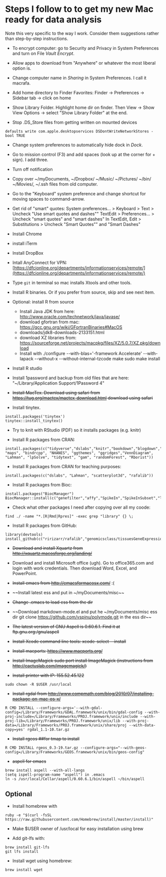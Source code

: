# Steps I follow to to get my new Mac ready for data analysis

Note this very specific to the way I work. Consider them suggestions rather than step-by-step instructions.

* To encrypt computer: go to Security and Privacy in System Preferences and turn on File _Vault Encrypt_.

* Allow apps to download from  "Anywhere" or whatever the most liberal option is.

* Change computer name in _Sharing_ in System Preferences. I call it macrafa.

* Add home directory to Finder Favorites: Finder -> Preferences -> Sidebar tab -> click on home  

* Show Library Folder. Highlight home dir on finder. Then View -> Show View Options -> select "Show Library Folder" at the end.

* Stop .DS_Store files from getting written on mounted devices
```
defaults write com.apple.desktopservices DSDontWriteNetworkStores -bool TRUE
```

* Change system preferences to automatically hide dock in _Dock_.

* Go to mission control (F3) and add spaces (look up at the corner for + sign). I add three.

* Turn off notification
 
* Copy over ~/myDocuments, ~/Dropbox/ ~/Music/ ~/Pictures/ ~/bin/ ~/Movies/, ~/.ssh
files from old computer.

* Go to the "Keyboard" system preference and change shortcut for moving spaces to command-arrow.

* Get rid of "smart" quotes:
	System preferences… > Keyboard > Text > Uncheck "Use smart quotes and dashes""
	TextEdit > Preferences… > Uncheck "smart quotes" and "smart dashes"
	In TextEdit, Edit > Substitutions > Uncheck "Smart Quotes"" and "Smart Dashes"

* Install Chrome

* install iTerm

* Install DropBox

* Intall AnyConnect for VPN: [https://dfcionline.org/departments/informationservices/remote/](https://dfcionline.org/departments/informationservices/remote/)

* Type `git` in terminal so mac installs Xtools and other tools. 

* Install R binaries. Or if you prefer from source, skip and see next item.

* Optional: install R from source
	- Install Java JDK from here: http://www.oracle.com/technetwork/java/javase/
	- download gfortran from mac: https://gcc.gnu.org/wiki/GFortranBinaries#MacOS
	- downloads/jdk8-downloads-2133151.html
	- download XZ libraries from: https://sourceforge.net/projects/macpkg/files/XZ/5.0.7/XZ.pkg/download
	- Install with ./configure --with-blas='-framework Accelerate' --with-lapack --without-x --without-internal-tzcode
		make
		sudo make install 

* Install R studio

* Install 1password and backup from old files that are here: "~/Library/Application Support/1Password 4"


* ~~Install MacTex. Download using safari from https://tug.org/mactex/mactex-download.html 
download using safari~~ 

* Install tinytex. 

```
install.packages('tinytex')
tinytex::install_tinytex()
```

* Try to knit with RStudio (PDF) so it installs packages (e.g. knitr)

* Install R packages from CRAN:

```
install.packages(c("tidyverse","dslabs","knitr","bookdown","blogdown","devtools","RColorBrewer","class","caret","gplots","downloader","gganimate","ggrepel","gridExtra","animation","UsingR","matrixStats","XML","corpcor", "maps", "bindrcpp", "NHANES", "ggthemes", "ggridges","VennDiagram", "Lahman", "lpSolve", "tidytext", "gam", "randomForest", "Rborist"))
```

* Install R packages from CRAN for teaching purposes:


```
install.packages(c("dslabs", "Lahman", "scatterplot3d", "rafalib"))
```

* Install R packages from Bioc:

```
install.packages("BiocManager")
BiocManager::install(c("genefilter","affy","SpikeIn","SpikeInSubset","limma","hgfocus.db","org.Hs.eg.db","GO.db","DESeq2","bumphunter","minfi","oligo","preprocessCore","qvalue"))
```

* Check what other packages I need after copying over all my coode:
```
find ./ -name "*.[R|Rmd|Rpres]" -exec grep "library" {} \;
```

* Install R packages from GitHub:
```
library(devtools)
install_github(c("ririzarr/rafalib","genomicsclass/tissuesGeneExpression","genomicsclass/GSE5859Subset","genomicsclass/GSE5859"))
```

* ~~Download and install Xquartz from http://xquartz.macosforge.org/landing/~~


* Download and install Microsoft office (ugh). Go to  office365.com and login with work credentials. Then download Word, Excel, and PowerPoint.

* ~~Install emacs from http://emacsformacosx.com/~~ :(

* ~~Install latest ess and put in ~/myDocuments/misc~~

* ~~Change .emacs to load ess from the dir~~

* ~~Download markdown-mode.el and put he  ~/myDocuments/misc ess dir
	git clone https://github.com/vspinu/polymode.git in the ess dir~~

* ~~The latest version of GNU Aspell is 0.60.6.1. Find it at ftp.gnu.org:/gnu/aspell~~

* ~~Install Xcode command line tools: xcode-select --install~~

* ~~Install macports: https://www.macports.org/~~

* ~~Install ImageMagick sudo port install ImageMagick
(instructions from http://cactuslab.com/imagemagick/)~~
 

* ~~Install printer with IP: 155.52.45.122~~


```
sudo chown -R $USER /usr/local
```

* ~~Install rgdal from 
http://www.compmath.com/blog/2010/07/installing-package-on-mac-os-x/~~

```		
R CMD INSTALL --configure-args='--with-gdal-config=/Library/Frameworks/GDAL.framework/unix/bin/gdal-config --with-proj-include=/Library/Frameworks/PROJ.framework/unix/include --with-proj-lib=/Library/Frameworks/PROJ.framework/unix/lib --with-proj-data=/Library/Frameworks/PROJ.framework/unix/share/proj --with-data-copy=yes' rgdal_1.1-10.tar.gz
```

* ~~Install rgeos ##for tmap to install~~
```
R CMD INSTALL rgeos_0.3-19.tar.gz --configure-args="--with-geos-config=/Library/Frameworks/GEOS.framework/unix/bin/geos-config"
```

* ~~aspell for emacs~~
```
brew install aspell --with-all-langs
(setq ispell-program-name "aspell") in .emacs
ln -s /usr/local/Cellar/aspell/0.60.6.1/bin/aspell ~/bin/aspell
```

## Optional
* Install homebrew with 

```
ruby -e "$(curl -fsSL https://raw.githubusercontent.com/Homebrew/install/master/install)"
```

* Make $USER owner of /usr/local for easy installation using brew 


* Add git-lfs with:
```
brew install git-lfs
git lfs install
```

* Install wget using homebrew:

```
brew install wget
```


